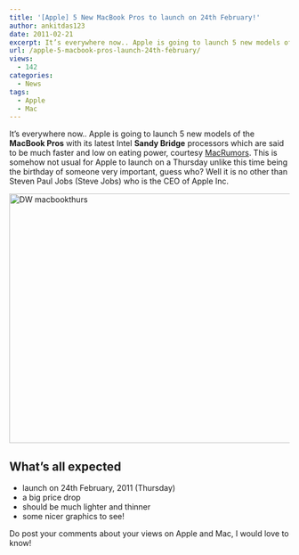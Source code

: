 ```yaml
---
title: '[Apple] 5 New MacBook Pros to launch on 24th February!'
author: ankitdas123
date: 2011-02-21
excerpt: It’s everywhere now.. Apple is going to launch 5 new models of the MacBook Pros with its latest Intel Sandy Bridge processors which are said to be much faster and low on eating power...
url: /apple-5-macbook-pros-launch-24th-february/
views:
  - 142
categories:
  - News
tags:
  - Apple
  - Mac
---
```

It’s everywhere now.. Apple is going to launch 5 new models of the **MacBook Pros** with its latest Intel **Sandy Bridge** processors which are said to be much faster and low on eating power, courtesy <a href="http://www.macrumors.com/2011/02/18/new-macbook-pros-likely-to-launch-on-thursday/" onclick="_gaq.push(['_trackEvent', 'outbound-article', 'http://www.macrumors.com/2011/02/18/new-macbook-pros-likely-to-launch-on-thursday/', 'MacRumors']);" target="_blank">MacRumors</a>. This is somehow not usual for Apple to launch on a Thursday unlike this time being the birthday of someone very important, guess who? Well it is no other than Steven Paul Jobs (Steve Jobs) who is the CEO of Apple Inc.

[<img style="background-image: none; padding-left: 0px; padding-right: 0px; display: inline; padding-top: 0px; border: 0px;" title="DW macbookthurs" src="http://cdn.devilsworkshop.org/files/2011/02/DW-macbookthurs_thumb.jpg" border="0" alt="DW macbookthurs" width="698" height="448" />][1]

## What’s all expected

  * launch on 24th February, 2011 (Thursday)
  * a big price drop
  * should be much lighter and thinner
  * some nicer graphics to see!

Do post your comments about your views on Apple and Mac, I would love to know!

 [1]: http://cdn.devilsworkshop.org/files/2011/02/DW-macbookthurs.jpg
